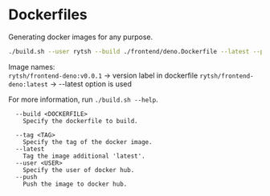 # Dockerfiles

Generating docker images for any purpose.

```sh
./build.sh --user rytsh --build ./frontend/deno.Dockerfile --latest --push
```

Image names:  
  `rytsh/frontend-deno:v0.0.1` -> version label in dockerfile
  `rytsh/frontend-deno:latest` -> --latest option is used


For more information, run `./build.sh --help`.

```text
  --build <DOCKERFILE>
    Specify the dockerfile to build.

  --tag <TAG>
    Specify the tag of the docker image.
  --latest
    Tag the image additional 'latest'.
  --user <USER>
    Specify the user of docker hub.
  --push
    Push the image to docker hub.
```
